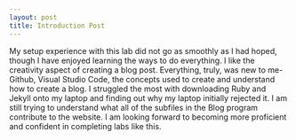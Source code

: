 ```yaml
---
layout: post
title: Introduction Post
---
```


My setup experience with this lab did not go as smoothly as I had hoped, though I have enjoyed learning the ways to do everything. I like the creativity aspect of creating a blog post. Everything, truly, was new to me- Github, Visual Studio Code, the concepts used to create and understand how to create a blog. I struggled the most with downloading Ruby and Jekyll onto my laptop and finding out why my laptop initially rejected it. I am still trying to understand what all of the subfiles in the Blog program contribute to the website. I am looking forward to becoming more proficient and confident in completing labs like this.





